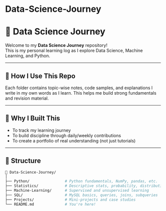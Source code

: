 # Data-Science-Journey

# 📘 Data Science Journey

Welcome to my **Data Science Journey** repository!  
This is my personal learning log as I explore Data Science, Machine Learning, and Python.

---

## 📅 How I Use This Repo

Each folder contains topic-wise notes, code samples, and explanations I write in my own words as I learn. This helps me build strong fundamentals and revision material.

---

## 📌 Why I Built This

- To track my learning journey
- To build discipline through daily/weekly contributions
- To create a portfolio of real understanding (not just tutorials)

---

## 📂 Structure

```bash
📁 Data-Science-Journey/
│
├── Python/                # Python fundamentals, NumPy, pandas, etc.
├── Statistics/            # Descriptive stats, probability, distributions
├── Machine-Learning/      # Supervised and unsupervised learning
├── SQL/                   # MySQL basics, queries, joins, subqueries
├── Projects/              # Mini-projects and case studies
└── README.md              # You're here!

